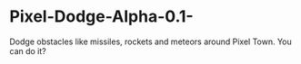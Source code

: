# Pixel-Dodge-Alpha-0.1-
Dodge obstacles like missiles, rockets and meteors around Pixel Town. You can do it?
